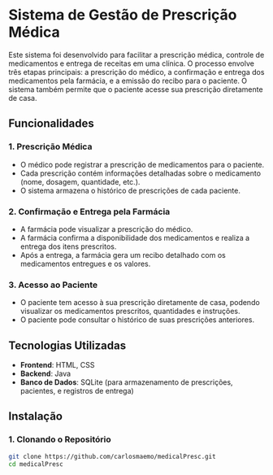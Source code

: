 # Sistema de Gestão de Prescrição Médica

Este sistema foi desenvolvido para facilitar a prescrição médica, controle de medicamentos e entrega de receitas em uma clínica. O processo envolve três etapas principais: a prescrição do médico, a confirmação e entrega dos medicamentos pela farmácia, e a emissão do recibo para o paciente. O sistema também permite que o paciente acesse sua prescrição diretamente de casa.

## Funcionalidades

### 1. Prescrição Médica
- O médico pode registrar a prescrição de medicamentos para o paciente.
- Cada prescrição contém informações detalhadas sobre o medicamento (nome, dosagem, quantidade, etc.).
- O sistema armazena o histórico de prescrições de cada paciente.

### 2. Confirmação e Entrega pela Farmácia
- A farmácia pode visualizar a prescrição do médico.
- A farmácia confirma a disponibilidade dos medicamentos e realiza a entrega dos itens prescritos.
- Após a entrega, a farmácia gera um recibo detalhado com os medicamentos entregues e os valores.

### 3. Acesso ao Paciente
- O paciente tem acesso à sua prescrição diretamente de casa, podendo visualizar os medicamentos prescritos, quantidades e instruções.
- O paciente pode consultar o histórico de suas prescrições anteriores.
  
## Tecnologias Utilizadas

- **Frontend**: HTML, CSS
- **Backend**: Java
- **Banco de Dados**: SQLite (para armazenamento de prescrições, pacientes, e registros de entrega)
  
## Instalação

### 1. Clonando o Repositório

```bash
git clone https://github.com/carlosmaemo/medicalPresc.git
cd medicalPresc
